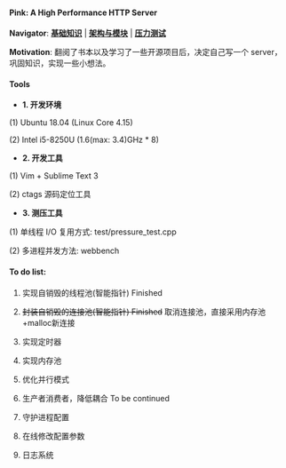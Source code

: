 #### Pink: A High Performance HTTP Server

**Navigator**: **[基础知识](https://github.com/Natureal/Pink_server/blob/master/knowledge/README.md)** | **[架构与模块]()** | **[压力测试]()**


**Motivation**: 翻阅了书本以及学习了一些开源项目后，决定自己写一个 server，巩固知识，实现一些小想法。

#### Tools

- **1. 开发环境**

(1) Ubuntu 18.04 (Linux Core 4.15)

(2) Intel i5-8250U (1.6(max: 3.4)GHz * 8)

- **2. 开发工具**

(1) Vim + Sublime Text 3

(2) ctags 源码定位工具


- **3. 测压工具**

(1) 单线程 I/O 复用方式: test/pressure_test.cpp

(2) 多进程并发方法: webbench



#### To do list:

1. 实现自销毁的线程池(智能指针) Finished

2. ~~封装自销毁的连接池(智能指针) Finished~~ 取消连接池，直接采用内存池+malloc新连接

3. 实现定时器

4. 实现内存池

5. 优化并行模式

6. 生产者消费者，降低耦合 To be continued

7. 守护进程配置

8. 在线修改配置参数

9. 日志系统

